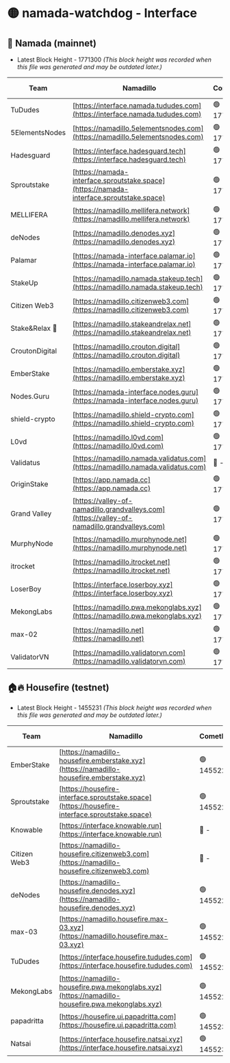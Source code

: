 # 🟡 namada-watchdog - Interface

## 🚀 Namada (mainnet)
- Latest Block Height - 1771300 *(This block height was recorded when this file was generated and may be outdated later.)*

| Team | Namadillo | CometBFT | Indexer | MASP Indexer |
|-|-|-|-|-|
| TuDudes | [https://interface.namada.tududes.com](https://interface.namada.tududes.com) | 🟢 1771284 | 🟢 1771284 | 🟢 1771284 |
| 5ElementsNodes | [https://namadillo.5elementsnodes.com](https://namadillo.5elementsnodes.com) | 🟢 1771284 | 🟢 1771284 | 🟢 1771283 |
| Hadesguard | [https://interface.hadesguard.tech](https://interface.hadesguard.tech) | 🟢 1771284 | 🟢 1771284 | 🟢 1771284 |
| Sproutstake | [https://namada-interface.sproutstake.space](https://namada-interface.sproutstake.space) | 🟢 1771285 | 🟢 1771285 | 🟢 1771285 |
| MELLIFERA | [https://namadillo.mellifera.network](https://namadillo.mellifera.network) | 🟢 1771286 | 🟢 1771286 | 🟢 1771286 |
| deNodes | [https://namadillo.denodes.xyz](https://namadillo.denodes.xyz) | 🟢 1771286 | 🟢 1771286 | 🟢 1771286 |
| Palamar | [https://namada-interface.palamar.io](https://namada-interface.palamar.io) | 🟢 1771287 | 🟢 1771287 | 🟢 1771287 |
| StakeUp | [https://namadillo.namada.stakeup.tech](https://namadillo.namada.stakeup.tech) | 🟢 1771288 | 🟢 1771287 | 🟢 1771287 |
| Citizen Web3 | [https://namadillo.citizenweb3.com](https://namadillo.citizenweb3.com) | 🟢 1771288 | 🟢 1771288 | 🟢 1771288 |
| Stake&Relax 🦥 | [https://namadillo.stakeandrelax.net](https://namadillo.stakeandrelax.net) | 🟢 1771289 | 🟢 1771289 | 🟢 1771289 |
| CroutonDigital | [https://namadillo.crouton.digital](https://namadillo.crouton.digital) | 🟢 1771289 | 🔴 1338918 | 🟢 1771289 |
| EmberStake | [https://namadillo.emberstake.xyz](https://namadillo.emberstake.xyz) | 🟢 1771290 | 🟢 1771290 | 🟢 1771290 |
| Nodes.Guru | [https://namada-interface.nodes.guru](https://namada-interface.nodes.guru) | 🟢 1771290 | 🟢 1771290 | 🟢 1771290 |
| shield-crypto | [https://namadillo.shield-crypto.com](https://namadillo.shield-crypto.com) | 🟢 1771291 | 🟢 1771290 | 🟢 1771291 |
| L0vd | [https://namadillo.l0vd.com](https://namadillo.l0vd.com) | 🟢 1771291 | 🟢 1771291 | 🔴 1554775 |
| Validatus | [https://namadillo.namada.validatus.com](https://namadillo.namada.validatus.com) | 🔴 - | 🔴 - | 🔴 - |
| OriginStake | [https://app.namada.cc](https://app.namada.cc) | 🟢 1771297 | 🟢 1771297 | 🟢 1771296 |
| Grand Valley | [https://valley-of-namadillo.grandvalleys.com](https://valley-of-namadillo.grandvalleys.com) | 🟢 1771297 | 🟢 1771297 | 🟢 1771297 |
| MurphyNode | [https://namadillo.murphynode.net](https://namadillo.murphynode.net) | 🟢 1771298 | 🟢 1771298 | 🔴 - |
| itrocket | [https://namadillo.itrocket.net](https://namadillo.itrocket.net) | 🟢 1771298 | 🟢 1771298 | 🔴 1687505 |
| LoserBoy | [https://interface.loserboy.xyz](https://interface.loserboy.xyz) | 🟢 1771299 | 🟢 1771299 | 🔴 - |
| MekongLabs | [https://namadillo.pwa.mekonglabs.xyz](https://namadillo.pwa.mekonglabs.xyz) | 🟢 1771299 | 🟢 1771299 | 🟢 1771299 |
| max-02 | [https://namadillo.net](https://namadillo.net) | 🟢 1771300 | 🟢 1771300 | 🟢 1771299 |
| ValidatorVN | [https://namadillo.validatorvn.com](https://namadillo.validatorvn.com) | 🟢 1771300 | 🟢 1771300 | 🟢 1771300 |

## 🏠🔥 Housefire (testnet)
- Latest Block Height - 1455231 *(This block height was recorded when this file was generated and may be outdated later.)*

| Team | Namadillo | CometBFT | Indexer | MASP Indexer |
|-|-|-|-|-|
| EmberStake | [https://namadillo-housefire.emberstake.xyz](https://namadillo-housefire.emberstake.xyz) | 🟢 1455222 | 🟢 1455222 | 🔴 - |
| Sproutstake | [https://housefire-interface.sproutstake.space](https://housefire-interface.sproutstake.space) | 🟢 1455224 | 🟢 1455224 | 🟢 1455224 |
| Knowable | [https://interface.knowable.run](https://interface.knowable.run) | 🔴 - | 🔴 - | 🔴 - |
| Citizen Web3 | [https://namadillo-housefire.citizenweb3.com](https://namadillo-housefire.citizenweb3.com) | 🔴 - | 🔴 - | 🔴 - |
| deNodes | [https://namadillo-housefire.denodes.xyz](https://namadillo-housefire.denodes.xyz) | 🟢 1455228 | 🟢 1455228 | 🟢 1455228 |
| max-03 | [https://namadillo.housefire.max-03.xyz](https://namadillo.housefire.max-03.xyz) | 🟢 1455228 | 🟢 1455228 | 🟢 1455228 |
| TuDudes | [https://interface.housefire.tududes.com](https://interface.housefire.tududes.com) | 🟢 1455229 | 🟢 1455229 | 🟢 1455229 |
| MekongLabs | [https://namadillo-housefire.pwa.mekonglabs.xyz](https://namadillo-housefire.pwa.mekonglabs.xyz) | 🟢 1455229 | 🟢 1455229 | 🔴 - |
| papadritta | [https://housefire.ui.papadritta.com](https://housefire.ui.papadritta.com) | 🟢 1455231 | 🟢 1455231 | 🟢 1455231 |
| Natsai | [https://interface.housefire.natsai.xyz](https://interface.housefire.natsai.xyz) | 🟢 1455231 | 🟢 1455231 | 🟢 1455231 |

